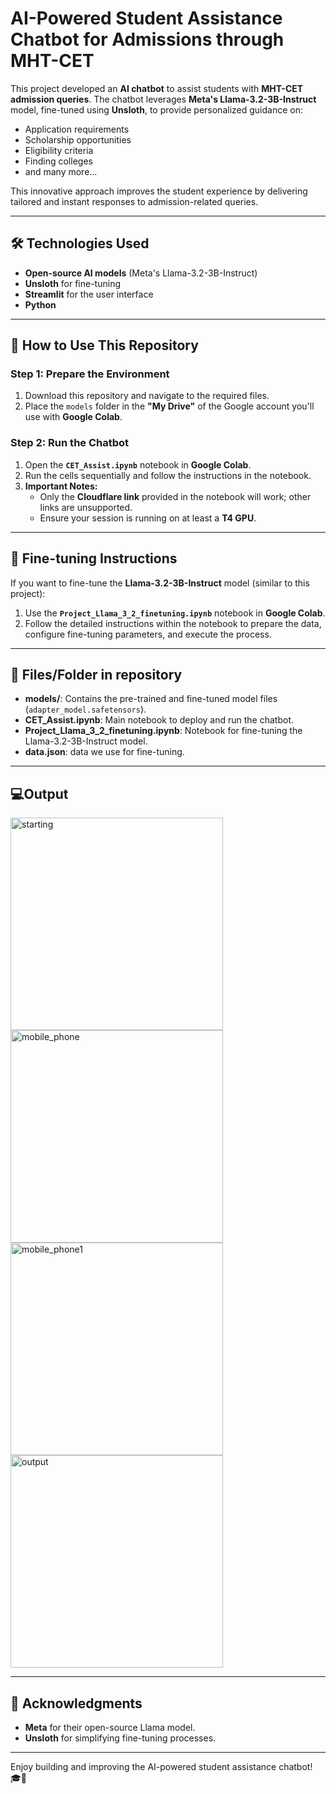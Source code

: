 # AI-Powered Student Assistance Chatbot for Admissions through MHT-CET

This project developed an **AI chatbot** to assist students with **MHT-CET admission queries**. The chatbot leverages **Meta's Llama-3.2-3B-Instruct** model, fine-tuned using **Unsloth**, to provide personalized guidance on:

- Application requirements  
- Scholarship opportunities  
- Eligibility criteria
- Finding colleges
- and many more...

This innovative approach improves the student experience by delivering tailored and instant responses to admission-related queries.

---

## 🛠️ Technologies Used

- **Open-source AI models** (Meta's Llama-3.2-3B-Instruct)
- **Unsloth** for fine-tuning
- **Streamlit** for the user interface
- **Python**

---

## 🚀 How to Use This Repository

### Step 1: Prepare the Environment
1. Download this repository and navigate to the required files.
2. Place the `models` folder in the **"My Drive"** of the Google account you'll use with **Google Colab**.

### Step 2: Run the Chatbot
1. Open the **`CET_Assist.ipynb`** notebook in **Google Colab**.
2. Run the cells sequentially and follow the instructions in the notebook.
3. **Important Notes:**
   - Only the **Cloudflare link** provided in the notebook will work; other links are unsupported.
   - Ensure your session is running on at least a **T4 GPU**.

---

## 🔧 Fine-tuning Instructions

If you want to fine-tune the **Llama-3.2-3B-Instruct** model (similar to this project):
1. Use the **`Project_Llama_3_2_finetuning.ipynb`** notebook in **Google Colab**.
2. Follow the detailed instructions within the notebook to prepare the data, configure fine-tuning parameters, and execute the process.

---

## 📁 Files/Folder in repository

- **models/**: Contains the pre-trained and fine-tuned model files (`adapter_model.safetensors`).
- **CET_Assist.ipynb**: Main notebook to deploy and run the chatbot.
- **Project_Llama_3_2_finetuning.ipynb**: Notebook for fine-tuning the Llama-3.2-3B-Instruct model.
- **data.json**: data we use for fine-tuning.

---

## 💻Output
<div style="display: flex; flex-wrap: wrap; justify-content: space-between; ">
  <img src="https://github.com/user-attachments/assets/42fc670d-18fa-4aec-a157-11d7e7f32905" height="340" alt="starting" style="object-fit: cover;">
  <img src="https://github.com/user-attachments/assets/3abe0d87-aeb1-4d18-81cf-5da5184796ae" height="340" alt="mobile_phone" style="object-fit: cover;">
  <img src="https://github.com/user-attachments/assets/d51045d3-d4a0-4c1b-af9f-3e8adb489bd0" height="340" alt="mobile_phone1" style="object-fit: cover;">
  <img src="https://github.com/user-attachments/assets/6717143a-829e-47a1-b7d4-dbb3c8e56007" height="340" alt="output" style="object-fit: cover;">
</div>

---


## 📝 Acknowledgments

- **Meta** for their open-source Llama model.
- **Unsloth** for simplifying fine-tuning processes.

---

Enjoy building and improving the AI-powered student assistance chatbot! 🎓🤖
